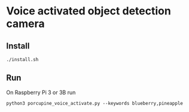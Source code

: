 # Voice activated object detection camera
## Install
```
./install.sh
```
## Run
On Raspberry Pi 3 or 3B run
```
python3 porcupine_voice_activate.py --keywords blueberry,pineapple
```
